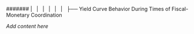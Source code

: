 ####### |   |   |   |   |   |   ├── Yield Curve Behavior During Times of Fiscal-Monetary Coordination

*Add content here*